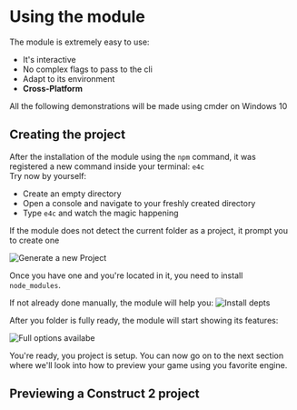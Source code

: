 # Using the module

The module is extremely easy to use:
- It's interactive
- No complex flags to pass to the cli
- Adapt to its environment
- **Cross-Platform**
 
All the following demonstrations will be made using cmder on Windows 10

## Creating the project
After the installation of the module using the `npm` command, it was registered a new command inside your terminal: `e4c` \
Try now by yourself:
- Create an empty directory
- Open a console and navigate to your freshly created directory
- Type `e4c` and watch the magic happening

If the module does not detect the current folder as a project, it prompt you to create one

![Generate a new Project](/)

Once you have one and you're located in it, you need to install `node_modules`.

If not already done manually, the module will help you:
![Install depts](/)

After you folder is fully ready, the module will start showing its features:

![Full options availabe](/)
<!-- 
<video width="320" height="240" controls>
  <source src="/full_options_available" type="video/mp4">
Your browser does not support the video tag.
</video>
-->

You're ready, you project is setup. You can now go on to the next section where we'll look into how to preview your game using you favorite engine.

## Previewing a Construct 2 project
